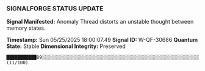### SIGNALFORGE STATUS UPDATE 
 
**Signal Manifested:** Anomaly Thread distorts an unstable thought between memory states. 
 
**Timestamp:** Sun 05/25/2025 18:00:07.49 
**Signal ID:** W-QF-30686 
**Quantum State:** Stable 
**Dimensional Integrity:** Preserved 
 
```plaintext 
███████████89░░░░░░░░░░░░░░░░░░░░░░░░░░░░░░░░░░░░░░░░░░░░░░░░░░░░░░░░░░░░░░░░░░░░░░░░░░░░░░░░░░░░░░░░░ (11/100) 
``` 
